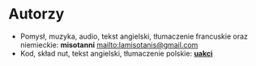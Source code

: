 # Autorzy

- Pomysł, muzyka, audio, tekst angielski, tłumaczenie francuskie oraz niemieckie: **misotanni** <mailto:lamisotanis@gmail.com>
- Kod, skład nut, tekst angielski, tłumaczenie polskie: [**uakci**](https://uakci.pl)